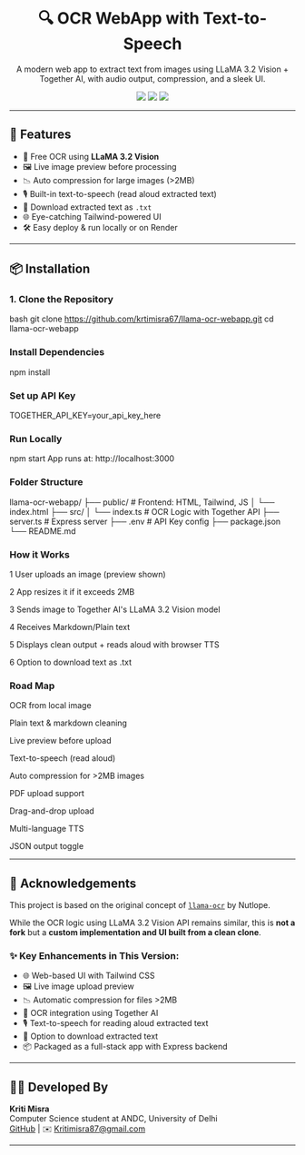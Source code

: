 <div align="center">
  <h1>🔍 OCR WebApp with Text-to-Speech</h1>
  <p>A modern web app to extract text from images using LLaMA 3.2 Vision + Together AI, with audio output, compression, and a sleek UI.</p>

  <img src="https://img.shields.io/badge/Built%20With-Tailwind%20CSS-blueviolet" />
  <img src="https://img.shields.io/badge/Powered%20By-Together%20AI-red" />
  <img src="https://img.shields.io/github/license/krtimisra67/llama-ocr-webapp" />
</div>

---

## 🚀 Features

- 🧠 Free OCR using **LLaMA 3.2 Vision**
- 🖼️ Live image preview before processing
- 📉 Auto compression for large images (>2MB)
- 🎙️ Built-in text-to-speech (read aloud extracted text)
- 💾 Download extracted text as `.txt`
- 🌐 Eye-catching Tailwind-powered UI
- 🛠️ Easy deploy & run locally or on Render

---

## 📦 Installation

### 1. Clone the Repository

bash
git clone https://github.com/krtimisra67/llama-ocr-webapp.git
cd llama-ocr-webapp

### Install Dependencies
npm install


### Set up API Key
TOGETHER_API_KEY=your_api_key_here


### Run Locally
npm start
App runs at: http://localhost:3000

### Folder Structure
llama-ocr-webapp/
├── public/               # Frontend: HTML, Tailwind, JS
│   └── index.html
├── src/
│   └── index.ts          # OCR Logic with Together API
├── server.ts             # Express server
├── .env                  # API Key config
├── package.json
└── README.md


### How it Works
 1   User uploads an image (preview shown)

 2   App resizes it if it exceeds 2MB

 3  Sends image to Together AI's LLaMA 3.2 Vision model

 4   Receives Markdown/Plain text

 5   Displays clean output + reads aloud with browser TTS

 6   Option to download text as .txt



### Road Map
OCR from local image

Plain text & markdown cleaning

Live preview before upload

Text-to-speech (read aloud)

Auto compression for >2MB images

PDF upload support

Drag-and-drop upload

Multi-language TTS

JSON output toggle

--- 

## 🙏 Acknowledgements

This project is based on the original concept of [`llama-ocr`](https://github.com/Nutlope/llama-ocr) by Nutlope.

While the OCR logic using LLaMA 3.2 Vision API remains similar, this is **not a fork** but a **custom implementation and UI built from a clean clone**.

### ✨ Key Enhancements in This Version:
- 🌐 Web-based UI with Tailwind CSS
- 🖼️ Live image upload preview
- 📉 Automatic compression for files >2MB
- 🧠 OCR integration using Together AI
- 🎙️ Text-to-speech for reading aloud extracted text
- 💾 Option to download extracted text
- 📦 Packaged as a full-stack app with Express backend

---

## 👩‍💻 Developed By

**Kriti Misra**  
Computer Science student at ANDC, University of Delhi  
[GitHub](https://github.com/krtimisra67) | ✉️ Kritimisra87@gmail.com

---
